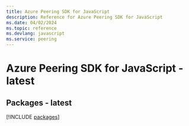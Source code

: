 ```yaml
---
title: Azure Peering SDK for JavaScript
description: Reference for Azure Peering SDK for JavaScript
ms.date: 04/02/2024
ms.topic: reference
ms.devlang: javascript
ms.service: peering
---
```

# Azure Peering SDK for JavaScript - latest
## Packages - latest
[!INCLUDE [packages](peering-index.md)]